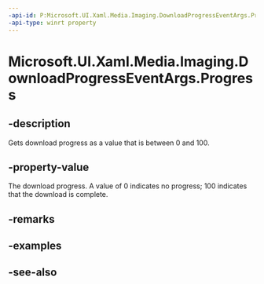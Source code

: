 ```yaml
---
-api-id: P:Microsoft.UI.Xaml.Media.Imaging.DownloadProgressEventArgs.Progress
-api-type: winrt property
---
```


<!-- Property syntax
public int Progress { get;  set; }
-->

# Microsoft.UI.Xaml.Media.Imaging.DownloadProgressEventArgs.Progress

## -description
Gets download progress as a value that is between 0 and 100.

## -property-value
The download progress. A value of 0 indicates no progress; 100 indicates that the download is complete.

## -remarks

## -examples

## -see-also
